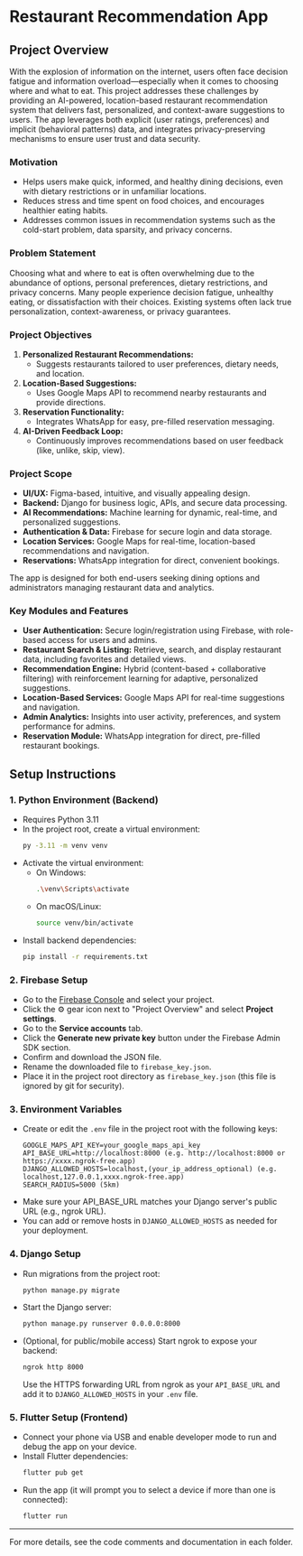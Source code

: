 # Restaurant Recommendation App

## Project Overview

With the explosion of information on the internet, users often face decision fatigue and information overload—especially when it comes to choosing where and what to eat. This project addresses these challenges by providing an AI-powered, location-based restaurant recommendation system that delivers fast, personalized, and context-aware suggestions to users. The app leverages both explicit (user ratings, preferences) and implicit (behavioral patterns) data, and integrates privacy-preserving mechanisms to ensure user trust and data security.

### Motivation
- Helps users make quick, informed, and healthy dining decisions, even with dietary restrictions or in unfamiliar locations.
- Reduces stress and time spent on food choices, and encourages healthier eating habits.
- Addresses common issues in recommendation systems such as the cold-start problem, data sparsity, and privacy concerns.

### Problem Statement
Choosing what and where to eat is often overwhelming due to the abundance of options, personal preferences, dietary restrictions, and privacy concerns. Many people experience decision fatigue, unhealthy eating, or dissatisfaction with their choices. Existing systems often lack true personalization, context-awareness, or privacy guarantees.

### Project Objectives
1. **Personalized Restaurant Recommendations:**
   - Suggests restaurants tailored to user preferences, dietary needs, and location.
2. **Location-Based Suggestions:**
   - Uses Google Maps API to recommend nearby restaurants and provide directions.
3. **Reservation Functionality:**
   - Integrates WhatsApp for easy, pre-filled reservation messaging.
4. **AI-Driven Feedback Loop:**
   - Continuously improves recommendations based on user feedback (like, unlike, skip, view).

### Project Scope
- **UI/UX:** Figma-based, intuitive, and visually appealing design.
- **Backend:** Django for business logic, APIs, and secure data processing.
- **AI Recommendations:** Machine learning for dynamic, real-time, and personalized suggestions.
- **Authentication & Data:** Firebase for secure login and data storage.
- **Location Services:** Google Maps for real-time, location-based recommendations and navigation.
- **Reservations:** WhatsApp integration for direct, convenient bookings.

The app is designed for both end-users seeking dining options and administrators managing restaurant data and analytics.

### Key Modules and Features
- **User Authentication:** Secure login/registration using Firebase, with role-based access for users and admins.
- **Restaurant Search & Listing:** Retrieve, search, and display restaurant data, including favorites and detailed views.
- **Recommendation Engine:** Hybrid (content-based + collaborative filtering) with reinforcement learning for adaptive, personalized suggestions.
- **Location-Based Services:** Google Maps API for real-time suggestions and navigation.
- **Admin Analytics:** Insights into user activity, preferences, and system performance for admins.
- **Reservation Module:** WhatsApp integration for direct, pre-filled restaurant bookings.



## Setup Instructions

### 1. Python Environment (Backend)
- Requires Python 3.11
- In the project root, create a virtual environment:
  ```sh
  py -3.11 -m venv venv
  ```
- Activate the virtual environment:
  - On Windows:
    ```sh
    .\venv\Scripts\activate
    ```
  - On macOS/Linux:
    ```sh
    source venv/bin/activate
    ```
- Install backend dependencies:
  ```sh
  pip install -r requirements.txt
  ```

### 2. Firebase Setup
- Go to the [Firebase Console](https://console.firebase.google.com/) and select your project.
- Click the ⚙️ gear icon next to "Project Overview" and select **Project settings**.
- Go to the **Service accounts** tab.
- Click the **Generate new private key** button under the Firebase Admin SDK section.
- Confirm and download the JSON file.
- Rename the downloaded file to `firebase_key.json`.
- Place it in the project root directory as `firebase_key.json` (this file is ignored by git for security).

### 3. Environment Variables
- Create or edit the `.env` file in the project root with the following keys:
  ```env
  GOOGLE_MAPS_API_KEY=your_google_maps_api_key
  API_BASE_URL=http://localhost:8000 (e.g. http://localhost:8000 or https://xxxx.ngrok-free.app)
  DJANGO_ALLOWED_HOSTS=localhost,(your_ip_address_optional) (e.g. localhost,127.0.0.1,xxxx.ngrok-free.app)
  SEARCH_RADIUS=5000 (5km)
  ```
- Make sure your API_BASE_URL matches your Django server's public URL (e.g., ngrok URL).
- You can add or remove hosts in `DJANGO_ALLOWED_HOSTS` as needed for your deployment.

### 4. Django Setup
- Run migrations from the project root:
  ```sh
  python manage.py migrate
  ```
- Start the Django server:
  ```sh
  python manage.py runserver 0.0.0.0:8000
  ```
- (Optional, for public/mobile access) Start ngrok to expose your backend:
  ```sh
  ngrok http 8000
  ```
  Use the HTTPS forwarding URL from ngrok as your `API_BASE_URL` and add it to `DJANGO_ALLOWED_HOSTS` in your `.env` file.

### 5. Flutter Setup (Frontend)
- Connect your phone via USB and enable developer mode to run and debug the app on your device.
- Install Flutter dependencies:
  ```sh
  flutter pub get
  ```
- Run the app (it will prompt you to select a device if more than one is connected):
  ```sh
  flutter run
  ```

---

For more details, see the code comments and documentation in each folder.

